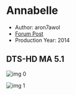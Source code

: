 # Annabelle

* Author: aron7awol
* [Forum Post](https://www.avsforum.com/threads/bass-eq-for-filtered-movies.2995212/post-58255534)
* Production Year: 2014

## DTS-HD MA 5.1

![img 0](https://i.imgur.com/25f35Cj.jpg)

![img 1](https://i.imgur.com/uOo7NP6.jpg)

